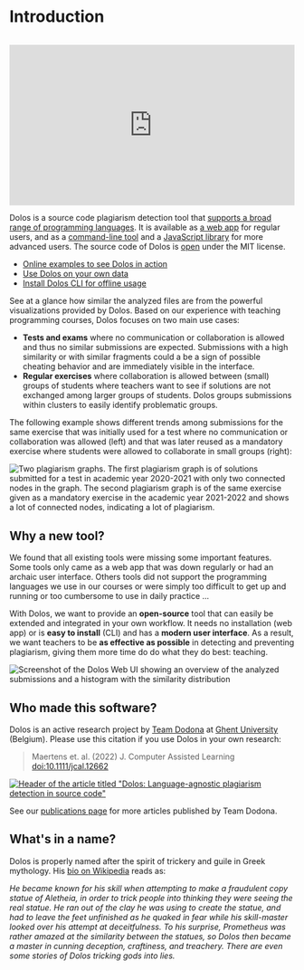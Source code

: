 # Introduction

<iframe src="https://player.vimeo.com/video/913639891?h=cbff92408d&loop=1" style="padding-top: 1em; width: 100%; aspect-ratio: 16 / 9;" frameborder="0" allow="autoplay; fullscreen; picture-in-picture" allowfullscreen></iframe>

Dolos is a source code plagiarism detection tool that [supports a broad range of programming languages](/about/languages).
It is available as [a web app](/docs/server) for regular users, and as a [command-line tool](/docs/installation) and a [JavaScript library](/docs/library) for more advanced users. The source code of Dolos is [open](https://github.com/dodona-edu/dolos) under the MIT license.

- [Online examples to see Dolos in action](/demo/)
- [Use Dolos on your own data](/docs/server)
- [Install Dolos CLI for offline usage](/docs/installation)

See at a glance how similar the analyzed files are from the powerful visualizations provided by Dolos. Based on our experience with teaching programming courses, Dolos focuses on two main use cases:

- **Tests and exams** where no communication or collaboration is allowed and thus no similar submissions are expected. Submissions with a high similarity or with similar fragments could a be a sign of possible cheating behavior and are immediately visible in the interface.
- **Regular exercises** where collaboration is allowed between (small) groups of students where teachers want to see if solutions are not exchanged among larger groups of students. Dolos groups submissions within clusters to easily identify problematic groups.

The following example shows different trends among submissions for the same exercise that was initially used for a test where no communication or collaboration was allowed (left) and that was later reused as a mandatory exercise where students were allowed to collaborate in small groups (right):

![Two plagiarism graphs. The first plagiarism graph is of solutions submitted for a test in academic year 2020-2021 with only two connected nodes in the graph. The second plagiarism graph is of the same exercise given as a mandatory exercise in the academic year 2021-2022 and shows a lot of connected nodes, indicating a lot of plagiarism.](/images/comparison-exercise-evaluation.png)

## Why a new tool?

We found that all existing tools were missing some important features. Some tools only came as a web app that was down regularly or had an archaic user interface. Others tools did not support the programming languages we use in our courses or were simply too difficult to get up and running or too cumbersome to use in daily practice ...

With Dolos, we want to provide an **open-source** tool that can easily be extended and integrated in your own workflow. It needs no installation (web app) or is **easy to install** (CLI) and has a **modern user interface**. As a result, we want teachers to be **as effective as possible** in detecting and preventing plagiarism, giving them more time do do what they do best: teaching.

![Screenshot of the Dolos Web UI showing an overview of the analyzed submissions and a histogram with the similarity distribution](/images/dolos-screenshot.png)

## Who made this software?

Dolos is an active research project by [Team Dodona](https://dodona.be/en/about/) at [Ghent University](https://www.ugent.be/en) (Belgium). Please use this citation if you use Dolos in your own research:

> Maertens et. al. (2022) J. Computer Assisted Learning [doi:10.1111/jcal.12662](https://doi.org/10.1111/jcal.12662)

[![Header of the article titled "Dolos: Language-agnostic plagiarism detection in source code"](/images/dolos-article.png)](https://doi.org/10.1111/jcal.12662)

See our [publications page](/about/publications) for more articles published by Team Dodona.

## What's in a name?

Dolos is properly named after the spirit of trickery and guile in Greek mythology. His [bio on Wikipedia](https://en.wikipedia.org/wiki/Dolos_(mythology)) reads as:

_He became known for his skill when attempting to make a fraudulent copy statue of Aletheia, in order to trick people into thinking they were seeing the real statue. He ran out of the clay he was using to create the statue, and had to leave the feet unfinished as he quaked in fear while his skill-master looked over his attempt at deceitfulness. To his surprise, Prometheus was rather amazed at the similarity between the statues, so Dolos then became a master in cunning deception, craftiness, and treachery. There are even some stories of Dolos tricking gods into lies._
